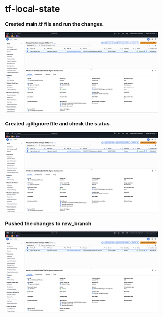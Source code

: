 # tf-local-state
### Created main.tf file and run the changes.
![main.tf](https://github.com/mahimasharu2208/packer-ami/blob/main/nginx-ami.png)

### Created .gitignore file and check the status
![.gitignore](https://github.com/mahimasharu2208/packer-ami/blob/main/nginx-ami.png)

### Pushed the changes to new_branch
![push](https://github.com/mahimasharu2208/packer-ami/blob/main/nginx-ami.png)
